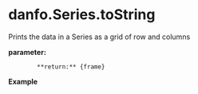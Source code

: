 # danfo.Series.toString



Prints the data in a Series as a grid of row and columns



**parameter:** 

            **return:** {frame}

**Example**

```javascript

```

